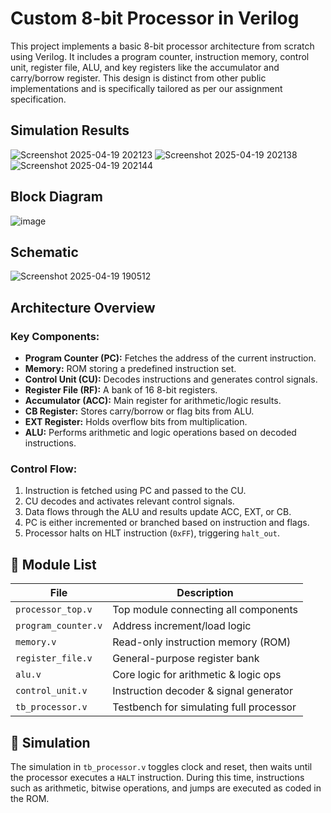 # Custom 8-bit Processor in Verilog

This project implements a basic 8-bit processor architecture from scratch using Verilog. It includes a program counter, instruction memory, control unit, register file, ALU, and key registers like the accumulator and carry/borrow register. This design is distinct from other public implementations and is specifically tailored as per our assignment specification.

## Simulation Results
![Screenshot 2025-04-19 202123](https://github.com/user-attachments/assets/b3dba057-fec5-4106-b7d5-19ec0bf38ac3)
![Screenshot 2025-04-19 202138](https://github.com/user-attachments/assets/e400d1da-894f-47a0-abb6-bd60faab9509)
![Screenshot 2025-04-19 202144](https://github.com/user-attachments/assets/3c4fabe7-69da-4c12-a6f7-194bd6137e62)

## Block Diagram
![image](https://github.com/user-attachments/assets/1a13a563-ced4-47e9-913f-eaecd4af320b)

## Schematic
![Screenshot 2025-04-19 190512](https://github.com/user-attachments/assets/4d15abd6-f243-472f-84ca-d2e927adce98)


##  Architecture Overview

### Key Components:
- **Program Counter (PC):** Fetches the address of the current instruction.
- **Memory:** ROM storing a predefined instruction set.
- **Control Unit (CU):** Decodes instructions and generates control signals.
- **Register File (RF):** A bank of 16 8-bit registers.
- **Accumulator (ACC):** Main register for arithmetic/logic results.
- **CB Register:** Stores carry/borrow or flag bits from ALU.
- **EXT Register:** Holds overflow bits from multiplication.
- **ALU:** Performs arithmetic and logic operations based on decoded instructions.

### Control Flow:
1. Instruction is fetched using PC and passed to the CU.
2. CU decodes and activates relevant control signals.
3. Data flows through the ALU and results update ACC, EXT, or CB.
4. PC is either incremented or branched based on instruction and flags.
5. Processor halts on HLT instruction (`0xFF`), triggering `halt_out`.

## 📁 Module List

| File               | Description                            |
|--------------------|----------------------------------------|
| `processor_top.v`  | Top module connecting all components   |
| `program_counter.v`| Address increment/load logic           |
| `memory.v`         | Read-only instruction memory (ROM)     |
| `register_file.v`  | General-purpose register bank          |
| `alu.v`            | Core logic for arithmetic & logic ops  |
| `control_unit.v`   | Instruction decoder & signal generator |
| `tb_processor.v`   | Testbench for simulating full processor|

## 🧪 Simulation

The simulation in `tb_processor.v` toggles clock and reset, then waits until the processor executes a `HALT` instruction. During this time, instructions such as arithmetic, bitwise operations, and jumps are executed as coded in the ROM.


